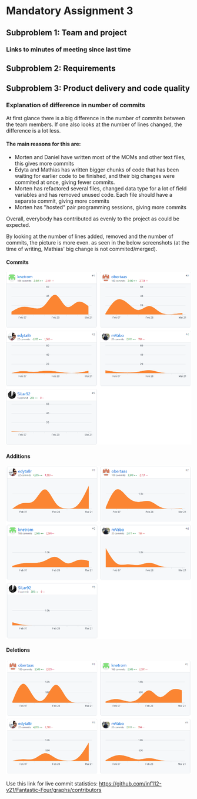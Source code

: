 # Mandatory Assignment 3


## Subproblem 1: Team and project


### Links to minutes of meeting since last time


## Subproblem 2: Requirements


## Subproblem 3: Product delivery and code quality

### Explanation of difference in number of commits
At first glance there is a big difference in the number of commits between the team members.
If one also looks at the number of lines changed, the difference is a lot less.

#### The main reasons for this are:
- Morten and Daniel have written most of the MOMs and other text files, this gives more commits
- Edyta and Mathias has written bigger chunks of code that has been waiting for earlier code to be finished,
  and their big changes were commited at once, giving fewer commits.
- Morten has refactored several files, changed data type for a lot of field variables and has removed
  unused code. Each file should have a separate commit, giving more commits
- Morten has "hosted" pair programming sessions, giving more commits

Overall, everybody has contributed as evenly to the project as could be expected.

By looking at the number of lines added, removed and the number of commits, the picture is more even.
as seen
in the below screenshots (at the time of writing, Mathias' big change is not commited/merged). 
#### Commits
![alt text](commits.png "Commits")
#### Additions
![alt text](additions.png "Additions")
#### Deletions
![alt text](deletions.png "Deletions")


Use this link for live commit statistics:
<https://github.com/inf112-v21/Fantastic-Four/graphs/contributors>